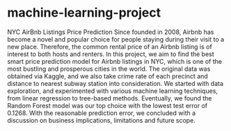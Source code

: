 # machine-learning-project
NYC AirBnb Listings Price Prediction
Since founded in 2008, Airbnb has become a novel and popular choice for people staying
during their visit to a new place. Therefore, the common rental price of an Airbnb listing is of
interest to both hosts and renters. In this project, we aim to find the best smart price
prediction model for Airbnb listings in NYC, which is one of the most bustling and
prosperous cities in the world. The original data was obtained via Kaggle, and we also 
take crime rate of each precinct and distance to nearest subway station into consideration. 
We started with data exploration, and experimented with various machine learning techniques, 
from linear regression to tree-based methods. Eventually, we found the Random Forest model was 
our top choice with the lowest test error of 0.1268. With the reasonable prediction error, 
we concluded with a discussion on business implications, limitations and future scope.
